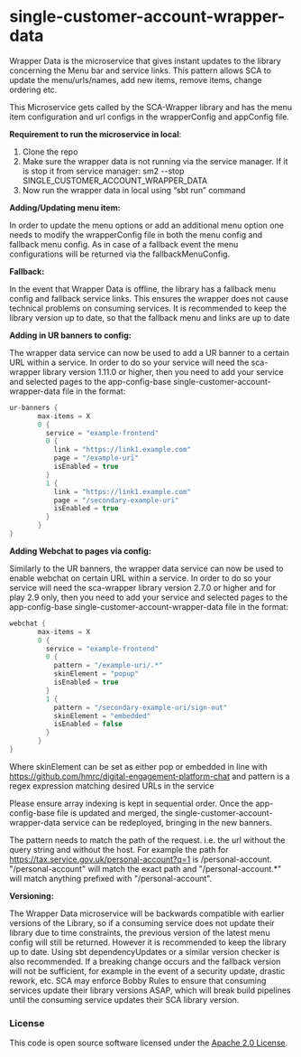 
# single-customer-account-wrapper-data

Wrapper Data is the microservice that gives instant updates to the library concerning the Menu bar and service links. This pattern allows SCA to update the menu/urls/names, add new items, remove items, change ordering etc.

This Microservice gets called by the SCA-Wrapper library and has the menu item configuration and url configs in the wrapperConfig and appConfig file.

**Requirement to run the microservice in local**:

1. Clone the repo
2. Make sure the wrapper data is not running via the service manager. If it is stop it from service manager:
       sm2 --stop SINGLE_CUSTOMER_ACCOUNT_WRAPPER_DATA
3. Now run the wrapper data in local using “sbt run” command

**Adding/Updating menu item:**

In order to update the menu options or add an additional menu option one needs to modify the wrapperConfig file in both the menu config and fallback menu config. As in case of a fallback event the menu configurations will be returned via the fallbackMenuConfig.

**Fallback:**

In the event that Wrapper Data is offline, the library has a fallback menu config and fallback service links. This ensures the wrapper does not cause technical problems on consuming services. It is recommended to keep the library version up to date, so that the fallback menu and links are up to date

**Adding in UR banners to config:**

The wrapper data service can now be used to add a UR banner to a certain URL within a service. In order to do so your service will need the sca-wrapper library version 1.11.0 or higher, then you need to add your service and selected pages to the app-config-base single-customer-account-wrapper-data file in the format:
```scala
ur-banners {
       max-items = X
       0 {
         service = "example-frontend"
         0 {
           link = "https://link1.example.com"
           page = "/example-uri"
           isEnabled = true
         }
         1 {
           link = "https://link1.example.com"
           page = "/secondary-example-uri"
           isEnabled = true
         }
       }
}
```

**Adding Webchat to pages via config:**

Similarly to the UR banners, the wrapper data service can now be used to enable webchat on certain URL within a service. In order to do so your service will need the sca-wrapper library version 2.7.0 or higher and for play 2.9 only, then you need to add your service and selected pages to the app-config-base single-customer-account-wrapper-data file in the format:
```scala
webchat {
       max-items = X
       0 {
         service = "example-frontend"
         0 {
           pattern = "/example-uri/.*"
           skinElement = "popup"
           isEnabled = true
         }
         1 {
           pattern = "/secondary-example-uri/sign-out"
           skinElement = "embedded"
           isEnabled = false
         }
       }
}
```
Where skinElement can be set as either pop or embedded in line with https://github.com/hmrc/digital-engagement-platform-chat and pattern is a regex expression matching desired URLs in the service

Please ensure array indexing is kept in sequential order. Once the app-config-base file is updated and merged, the single-customer-account-wrapper-data service can be redeployed, bringing in the new banners.

The pattern needs to match the path of the request. i.e. the url without the query string and without the host. For example the path for https://tax.service.gov.uk/personal-account?q=1 is /personal-account. "/personal-account" will match the exact path and "/personal-account.*" will match anything prefixed with "/personal-account".

**Versioning:**

The Wrapper Data microservice will be backwards compatible with earlier versions of the Library, so if a consuming service does not update their library due to time constraints, the previous version of the latest menu config will still be returned. However it is recommended to keep the library up to date. Using sbt dependencyUpdates or a similar version checker is also recommended. If a breaking change occurs and the fallback version will not be sufficient, for example in the event of a security update, drastic rework, etc. SCA may enforce Bobby Rules to ensure that consuming services update their library versions ASAP, which will break build pipelines until the consuming service updates their SCA library version.


### License

This code is open source software licensed under the [Apache 2.0 License]("http://www.apache.org/licenses/LICENSE-2.0.html").
